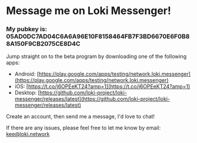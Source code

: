 # Message me on Loki Messenger!

### My pubkey is: 05AD0DC7AD04C6A6A96E10F8158464FB7F3BD6670E6F0B88A150F9CB2075CE8D4C

Jump straight on to the beta program by downloading one of the following apps:

-   Android:  [https://play.google.com/apps/testing/network.loki.messenger](https://play.google.com/apps/testing/network.loki.messenger)
-   iOS:  [https://t.co/j6OPEeKT24?amp=1](https://t.co/j6OPEeKT24?amp=1)
-   Desktop:  [https://github.com/loki-project/loki-messenger/releases/latest](https://github.com/loki-project/loki-messenger/releases/latest)

Create an account, then send me a message, I'd love to chat!

If there are any issues, please feel free to let me know by email: kee@loki.network
